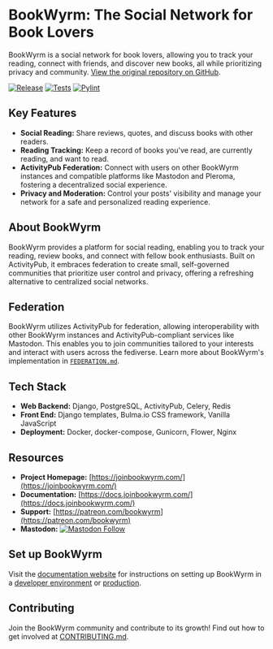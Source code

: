 # BookWyrm: The Social Network for Book Lovers

BookWyrm is a social network for book lovers, allowing you to track your reading, connect with friends, and discover new books, all while prioritizing privacy and community. [View the original repository on GitHub](https://github.com/bookwyrm-social/bookwyrm).

[![Release](https://img.shields.io/github/release/bookwyrm-social/bookwyrm.svg?colorB=58839b)](https://github.com/bookwyrm-social/bookwyrm/releases)
[![Tests](https://github.com/bookwyrm-social/bookwyrm/actions/workflows/django-tests.yml/badge.svg)](https://github.com/bookwyrm-social/bookwyrm/actions/workflows/django-tests.yml)
[![Pylint](https://github.com/bookwyrm-social/bookwyrm/actions/workflows/pylint.yml/badge.svg)](https://github.com/bookwyrm-social/bookwyrm/actions/workflows/pylint.yml)

## Key Features

*   **Social Reading:** Share reviews, quotes, and discuss books with other readers.
*   **Reading Tracking:** Keep a record of books you've read, are currently reading, and want to read.
*   **ActivityPub Federation:** Connect with users on other BookWyrm instances and compatible platforms like Mastodon and Pleroma, fostering a decentralized social experience.
*   **Privacy and Moderation:** Control your posts' visibility and manage your network for a safe and personalized reading experience.

## About BookWyrm

BookWyrm provides a platform for social reading, enabling you to track your reading, review books, and connect with fellow book enthusiasts. Built on ActivityPub, it embraces federation to create small, self-governed communities that prioritize user control and privacy, offering a refreshing alternative to centralized social networks.

## Federation

BookWyrm utilizes ActivityPub for federation, allowing interoperability with other BookWyrm instances and ActivityPub-compliant services like Mastodon. This enables you to join communities tailored to your interests and interact with users across the fediverse. Learn more about BookWyrm's implementation in [`FEDERATION.md`](https://github.com/bookwyrm-social/bookwyrm/blob/main/FEDERATION.md).

## Tech Stack

*   **Web Backend:** Django, PostgreSQL, ActivityPub, Celery, Redis
*   **Front End:** Django templates, Bulma.io CSS framework, Vanilla JavaScript
*   **Deployment:** Docker, docker-compose, Gunicorn, Flower, Nginx

## Resources

*   **Project Homepage:** [https://joinbookwyrm.com/](https://joinbookwyrm.com/)
*   **Documentation:** [https://docs.joinbookwyrm.com/](https://docs.joinbookwyrm.com/)
*   **Support:** [https://patreon.com/bookwyrm](https://patreon.com/bookwyrm)
*   **Mastodon:** [![Mastodon Follow](https://img.shields.io/mastodon/follow/000146121?domain=https%3A%2F%2Ftech.lgbt&style=social)](https://tech.lgbt/@bookwyrm)

## Set up BookWyrm

Visit the [documentation website](https://docs.joinbookwyrm.com/) for instructions on setting up BookWyrm in a [developer environment](https://docs.joinbookwyrm.com/install-dev.html) or [production](https://docs.joinbookwyrm.com/install-prod.html).

## Contributing

Join the BookWyrm community and contribute to its growth! Find out how to get involved at [CONTRIBUTING.md](https://github.com/bookwyrm-social/bookwyrm/blob/main/CONTRIBUTING.md).